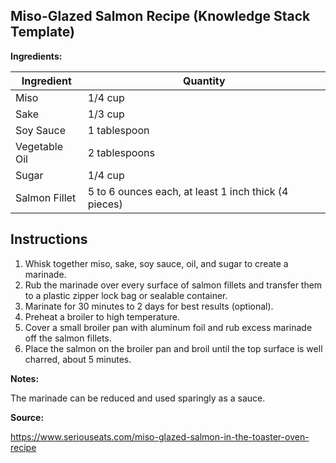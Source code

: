 ##  Miso-Glazed Salmon Recipe (Knowledge Stack Template)


**Ingredients:**

| Ingredient | Quantity |
|-------------|----------|
|Miso       | 1/4 cup    |
|Sake        | 1/3 cup     |
|Soy Sauce   | 1 tablespoon |
|Vegetable Oil| 2 tablespoons|
|Sugar       | 1/4 cup      |
|Salmon Fillet| 5 to 6 ounces each, at least 1 inch thick (4 pieces)|

## Instructions

1. Whisk together miso, sake, soy sauce, oil, and sugar to create a marinade.
2. Rub the marinade over every surface of salmon fillets and transfer them to a plastic zipper lock bag or sealable container.
3. Marinate for 30 minutes to 2 days for best results (optional).
4. Preheat a broiler to high temperature.
5. Cover a small broiler pan with aluminum foil and rub excess marinade off the salmon fillets.
6. Place the salmon on the broiler pan and broil until the top surface is well charred, about 5 minutes.


**Notes:**

The marinade can be reduced and used sparingly as a sauce.

**Source:**

https://www.seriouseats.com/miso-glazed-salmon-in-the-toaster-oven-recipe


